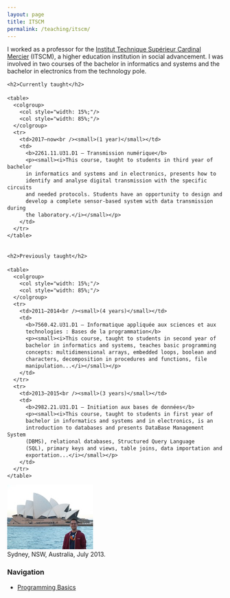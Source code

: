 ```yaml
---
layout: page
title: ITSCM
permalink: /teaching/itscm/
---
```


<div class="page-col-wrapper">
  <div class="page-col page-col-1">
    <p>I worked as a professor for the
    <a href="http://www.cardinalmercier-promotionsociale.be/">Institut
    Technique Supérieur Cardinal Mercier</a> (ITSCM), a higher education
    institution in social advancement. I was involved in two courses of the
    bachelor in informatics and systems and the bachelor in electronics from
    the technology pole.</p>

    <h2>Currently taught</h2>

    <table>
      <colgroup>
        <col style="width: 15%;"/>
        <col style="width: 85%;"/>
      </colgroup>
      <tr>
        <td>2017–now<br /><small>(1 year)</small></td>
        <td>
          <b>2261.11.U31.D1 – Transmission numérique</b>
          <p><small><i>This course, taught to students in third year of bachelor
          in informatics and systems and in electronics, presents how to
          identify and analyse digital transmission with the specific circuits
          and needed protocols. Students have an opportunity to design and
          develop a complete sensor-based system with data transmission during
          the laboratory.</i></small></p>
        </td>
      </tr>
    </table>


    <h2>Previously taught</h2>

    <table>
      <colgroup>
        <col style="width: 15%;"/>
        <col style="width: 85%;"/>
      </colgroup>
      <tr>
        <td>2011–2014<br /><small>(4 years)</small></td>
        <td>
          <b>7560.42.U31.D1 – Informatique appliquée aux sciences et aux
          technologies : Bases de la programmation</b>
          <p><small><i>This course, taught to students in second year of
          bachelor in informatics and systems, teaches basic programming
          concepts: multidimensional arrays, embedded loops, boolean and
          characters, decomposition in procedures and functions, file
          manipulation...</i></small></p>
        </td>
      </tr>
      <tr>
        <td>2013–2015<br /><small>(3 years)</small></td>
        <td>
          <b>2982.21.U31.D1 – Initiation aux bases de données</b>
          <p><small><i>This course, taught to students in first year of
          bachelor in informatics and systems and in electronics, is an
          introduction to databases and presents DataBase Management System
          (DBMS), relational databases, Structured Query Language
          (SQL), primary keys and views, table joins, data importation and
          exportation...</i></small></p>
        </td>
      </tr>
    </table>
  </div>
  <div class="page-col page-col-2">
    <p><img src="/images/sydney.jpg" alt="Sydney, NSW, Australia, July 2013."
    width="200" height="150" /><br />
    Sydney, NSW, Australia, July 2013.</p>
    <h3>Navigation</h3>
    <ul class="navigation">
      <li><a href="/teaching/itscm/prog/">Programming Basics</a></li>
    </ul>
  </div>
</div>
